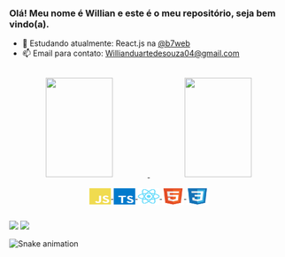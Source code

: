 ### Olá! Meu nome é Willian e este é o meu repositório, seja bem vindo(a).

- 🌱 Estudando atualmente: React.js na <a href="https://b7web.com.br/fullstack/">@b7web</a>
- 📫 Email para contato: Willianduartedesouza04@gmail.com

##

<div align="center">
  <a href="https://github.com/willianduartte">
  <img width="49%" height="180em" src="https://github-readme-stats.vercel.app/api?username=willianduartte&show_icons=true&theme=cobalt&include_all_commits=true&count_private=true"/>
  <img width="49%" height="180em" src="https://github-readme-stats.vercel.app/api/top-langs/?username=willianduartte&layout=compact&langs_count=7&theme=cobalt"/>
</div>
<div align="center"><br>
  <img align="center" alt="Willian-Js" height="30" width="40" src="https://raw.githubusercontent.com/devicons/devicon/master/icons/javascript/javascript-plain.svg">
  <img align="center" alt="Willian-Ts" height="30" width="40" src="https://raw.githubusercontent.com/devicons/devicon/master/icons/typescript/typescript-plain.svg">
  <img align="center" alt="Willian-React" height="30" width="40" src="https://raw.githubusercontent.com/devicons/devicon/master/icons/react/react-original.svg">
  <img align="center" alt="Willian-HTML" height="30" width="40" src="https://raw.githubusercontent.com/devicons/devicon/master/icons/html5/html5-original.svg">
  <img align="center" alt="Willian-CSS" height="30" width="40" src="https://raw.githubusercontent.com/devicons/devicon/master/icons/css3/css3-original.svg">
</div>
  
  ##
<div>
  <a href = "mailto:Willianduartedesouza04@gmail.com"><img src="https://img.shields.io/badge/-Gmail-%23333?style=for-the-badge&logo=gmail&logoColor=white" target="_blank"></a>
  <a href="https://www.linkedin.com/in/willian-duarte-de-souza-4321a6230/" target="_blank"><img src="https://img.shields.io/badge/-LinkedIn-%230077B5?style=for-the-badge&logo=linkedin&logoColor=white" target="_blank"></a>
  
  ![Snake animation](https://github.com/willianduartte/willianduartte/blob/output/github-contribution-grid-snake.svg)
  
</div>
